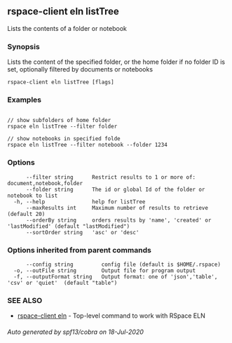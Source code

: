 ## rspace-client eln listTree

Lists the contents of a folder or notebook

### Synopsis

Lists the content of the specified folder, or the home folder if no folder ID is set,
	  optionally filtered by documents or notebooks

```
rspace-client eln listTree [flags]
```

### Examples

```

// show subfolders of home folder
rspace eln listTree --filter folder

// show notebooks in specified folde
rspace eln listTree --filter notebook --folder 1234

```

### Options

```
      --filter string      Restrict results to 1 or more of: document,notebook,folder
      --folder string      The id or global Id of the folder or notebook to list
  -h, --help               help for listTree
      --maxResults int     Maximum number of results to retrieve (default 20)
      --orderBy string     orders results by 'name', 'created' or 'lastModified' (default "lastModified")
      --sortOrder string   'asc' or 'desc'
```

### Options inherited from parent commands

```
      --config string         config file (default is $HOME/.rspace)
  -o, --outFile string        Output file for program output
  -f, --outputFormat string   Output format: one of 'json','table', 'csv' or 'quiet'  (default "table")
```

### SEE ALSO

* [rspace-client eln](rspace-client_eln.md)	 - Top-level command to work with RSpace ELN

###### Auto generated by spf13/cobra on 18-Jul-2020
